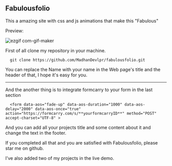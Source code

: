 ## Fabulousfolio
This a amazing site with css and js animations that make this "Fabulous"

Preview: 

![ezgif com-gif-maker](https://user-images.githubusercontent.com/81558579/139523841-654f07e4-f84a-4017-b6ea-435393c4313f.gif)




First of all clone my repository in your machine.
```
  git clone https://github.com/MadhanDevlpr/fabulousfolio.git
```

You can replace the Name with your name in the Web page's title and the header of that, I hope it's easy for you.


__________________________________________

And the another thing is to integrate formcarry to your form in the last section

```
  <form data-aos="fade-up" data-aos-duration="1000" data-aos-delay="2000" data-aos-once="true" action="https://formcarry.com/s/**yourformcarryID**" method="POST" accept-charset="UTF-8" >
```
And you can add all your projects title and some content about it and change the text in the footer.

If you completed all that and you are satisfied with Fabulousfolio, please star me on github.


I've also added two of my projects in the live demo.
